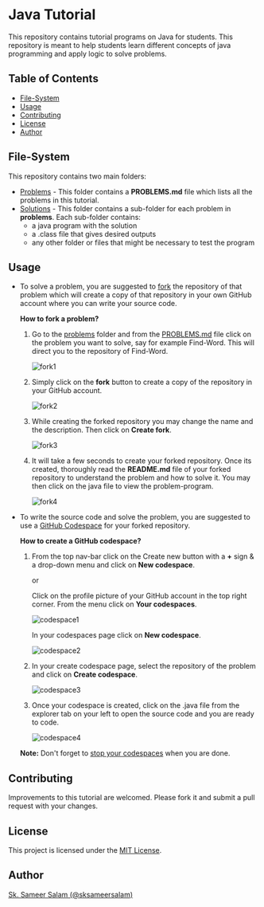 # Java Tutorial

This repository contains tutorial programs on Java for students. This repository is meant to help students learn different concepts of java programming and apply logic to solve problems.

## Table of Contents

- [File-System](#file-system)
- [Usage](#usage)
- [Contributing](#contributing)
- [License](#license)
- [Author](#author)

## File-System

This repository contains two main folders:

- [Problems](problems) - This folder contains a **PROBLEMS.md** file which lists all the problems in this tutorial.
- [Solutions](solutions) - This folder contains a sub-folder for each problem in **problems**. Each sub-folder contains:
    - a java program with the solution
    - a .class file that gives desired outputs
    - any other folder or files that might be necessary to test the program

## Usage

- To solve a problem, you are suggested to [fork](https://docs.github.com/en/get-started/quickstart/fork-a-repo?platform=windows&tool=webui#about-forks) the repository of that problem which will create a copy of that repository in your own GitHub account where you can write your source code.

  **How to fork a problem?**

    1. Go to the [problems](problems) folder and from the [PROBLEMS.md](problems/PROBLEMS.md) file click on the problem you want to solve, say for example Find-Word. This will direct you to the repository of Find-Word.

       ![fork1](https://github.com/its-triple-s/java-tutorial/assets/113439449/79222b40-4857-4be1-b89c-73df9389176a)

     2. Simply click on the **fork** button to create a copy of the repository in your GitHub account.
        
        ![fork2](https://github.com/its-triple-s/java-tutorial/assets/113439449/3be50fa8-31a4-4e93-9795-dc4ba4499156)

    3. While creating the forked repository you may change the name and the description. Then click on **Create fork**.
   
        ![fork3](https://github.com/its-triple-s/java-tutorial/assets/113439449/9534db83-95e5-43c1-901a-b88eecb6a5cc)

    4. It will take a few seconds to create your forked repository. Once its created, thoroughly read the **README.md** file of your forked repository to understand the problem and how to solve it. You may then click on the java file to view the problem-program.

       ![fork4](https://github.com/its-triple-s/java-tutorial/assets/113439449/34c974d2-ff5d-41ae-a6a8-7d9f2b73a86d)

- To write the source code and solve the problem, you are suggested to use a [GitHub Codespace](https://docs.github.com/en/codespaces/overview#what-is-a-codespace) for your forked repository.

  **How to create a GitHub codespace?**

  1. From the top nav-bar click on the Create new button with a **+** sign & a drop-down menu and click on **New codespace**.
     
     or

     Click on the profile picture of your GitHub account in the top right corner. From the menu click on **Your codespaces**.
     
     ![codespace1](https://github.com/its-triple-s/java-tutorial/assets/113439449/b009b8bc-bc5e-4a5a-b373-0d08ff021758)

     In your codespaces page click on **New codespace**.

     ![codespace2](https://github.com/its-triple-s/java-tutorial/assets/113439449/fb7613d0-ce7c-42c7-b225-774e1de3e485)


  3. In your create codespace page, select the repository of the problem and click on **Create codespace**.
 
     ![codespace3](https://github.com/its-triple-s/java-tutorial/assets/113439449/d28f6758-3ebc-4f19-8b09-7d89f7bb45c1)

  4. Once your codespace is created, click on the .java file from the explorer tab on your left to open the source code and you are ready to code.
 
     ![codespace4](https://github.com/its-triple-s/java-tutorial/assets/113439449/c5940004-dae1-4459-9be4-4d75ef71b630)

  **Note:** Don't forget to [stop your codespaces](https://docs.github.com/en/codespaces/developing-in-codespaces/stopping-and-starting-a-codespace) when you are done.

## Contributing

Improvements to this tutorial are welcomed. Please fork it and submit a pull request with your changes.

## License

This project is licensed under the [MIT License](LICENSE).

## Author

[Sk. Sameer Salam (@sksameersalam)](https://github.com/dampdigits)
